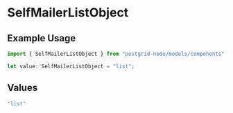 # SelfMailerListObject

## Example Usage

```typescript
import { SelfMailerListObject } from "postgrid-node/models/components";

let value: SelfMailerListObject = "list";
```

## Values

```typescript
"list"
```